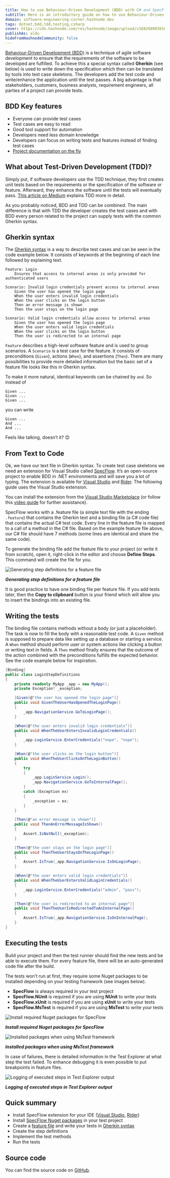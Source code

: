 ```yaml
---
title: How to use Behaviour-Driven Development (BDD) with C# and SpecFlow
subtitle: Here is an introductory guide on how to use Behaviour-Driven Development (BDD) with C# and SpecFlow in a .NET application.
domain: software-engineering-corner.hashnode.dev
tags: dotnet,bdd,tdd,testing,csharp
cover: https://cdn.hashnode.com/res/hashnode/image/upload/v1682689039164/_2bkGoHwv.webp?auto=format
publishAs: aldu
hideFromHashnodeCommunity: false
---
```


[Behaviour-Driven Development (BDD)](https://en.wikipedia.org/wiki/Behavior-driven_development) is a technique of agile software development to ensure that the requirements of the software to be developed are fulfilled. To achieve this a special syntax called **Gherkin** (see below) is used to write down the specification which then can be translated by tools into test case skeletons. The developers add the test code and write/enhance the application until the test passes.
A big advantage is that stakeholders, customers, business analysts, requirement engineers, all parties of a project can provide tests.

## BDD Key features

- Everyone can provide test cases
- Test cases are easy to read
- Good tool support for automation
- Developers need less domain knowledge
- Developers can focus on writing tests and features instead of finding test cases
- [Project documentation on the fly](https://docs.specflow.org/projects/specflow-livingdoc/en/latest/)

## What about Test-Driven Development (TDD)?

Simply put, if software developers use the TDD technique, they first creates unit tests based on the requirements or the specification of the software or feature. Afterward, they enhance the software until the tests will eventually pass. [This article on Medium](https://medium.com/geekculture/test-driven-development-that-every-developer-should-know-about-with-example-c5f68af547a6) explains TDD more in detail.

As you probably noticed, BDD and TDD can be combined. The main difference is that with TDD the developer creates the test cases and with BDD every person related to the project can supply tests with the common Gherkin syntax.

## Gherkin syntax
The [Gherkin syntax](https://cucumber.io/docs/gherkin/reference/) is a way to describe test cases and can be seen in the code example below. It consists of keywords at the beginning of each line followed by explaining text.

```
Feature: Login
    Ensures that access to internal areas is only provided for authenticated users
    
Scenario: Invalid login credentials prevent access to internal areas
    Given the user has opened the login page
    When the user enters invalid login credentials
    When the user clicks on the login button
    Then an error message is shown
    Then the user stays on the login page
    
Scenario: Valid login credentials allow access to internal areas
    Given the user has opened the login page
    When the user enters valid login credentials
    When the user clicks on the login button
    Then the user is redirected to an internal page
```

`Feature` describes a high-level software feature and is used to group scenarios. A `Scenario` is a test case for the feature. It consists of preconditions (`Given`), actions (`When`), and assertions (`Then`). There are many possibilities to provide more detailed information but the basic set of a feature file looks like this in Gherkin syntax.

To make it more natural, identical keywords can be chained by `and`. So instead of

```
Given ...
Given ...
Given ...
```

you can write

```
Given ...
And ...
And ...
```

Feels like talking, doesn’t it? 😊

## From Text to Code

Ok, we have our text file in Gherkin syntax. To create test case skeletons we need an extension for Visual Studio called [SpecFlow](https://specflow.org/). It’s an open-source project to enable BDD in .NET environments and will save you a lot of typing. The extension is available for [Visual Studio](https://marketplace.visualstudio.com/search?term=specflow&target=VS&category=All%20categories&vsVersion=&sortBy=Relevance) and [Rider](https://plugins.jetbrains.com/plugin/15957-specflow-for-rider). The following guide uses the Visual Studio extension.

You can install the extension from the [Visual Studio Marketplace](https://marketplace.visualstudio.com/search?term=specflow&target=VS&category=All%20categories&vsVersion=&sortBy=Relevance) (or follow this [video guide](https://docs.specflow.org/projects/getting-started/en/latest/GettingStarted/Step1.html) for further assistance).

SpecFlow works with a .feature file (a simple text file with the ending `.feature`) that contains the Gherkin text and a binding file (a C# code file) that contains the actual C# test code. Every line in the feature file is mapped to a call of a method in the C# file. Based on the example feature file above, our C# file should have 7 methods (some lines are identical and share the same code).

To generate the binding file add the feature file to your project (or write it from scratch), open it, right-click in the editor and choose **Define Steps**. This command will create the file for you.

![Generating step definitions for a feature file](https://cdn.hashnode.com/res/hashnode/image/upload/v1682673140883/1FwNlUtLx.webp?auto=format)

***Generating step definitions for a feature file***

It is good practice to have one binding file per feature file. If you add tests later, then the **Copy to clipboard** button is your friend which will allow you to insert the bindings into an existing file.

## Writing the tests

The binding file contains methods without a body (or just a placeholder). The task is now to fill the body with a reasonable test code.
A `Given` method is supposed to prepare data like setting up a database or starting a service. A `When` method should perform user or system actions like clicking a button or writing text in fields. A `Then` method finally ensures that the outcome of the action combined with the preconditions fulfills the expected behavior. See the code example below for inspiration.

```csharp
[Binding]
public class LoginStepDefinitions
{
    private readonly MyApp _app = new MyApp();
    private Exception? _exception;

    [Given(@"the user has opened the login page")]
    public void GivenTheUserHasOpenedTheLoginPage()
    {
        _app.NavigationService.GoToLoginPage();
    }

    [When(@"the user enters invalid login credentials")]
    public void WhenTheUserEntersInvalidLoginCredentials()
    {
        _app.LoginService.EnterCredentials("nope", "nope");
    }

    [When(@"the user clicks on the login button")]
    public void WhenTheUserClicksOnTheLoginButton()
    {
        try
        {
            _app.LoginService.Login();
            _app.NavigationService.GoToInternalPage();
        }
        catch (Exception ex)
        {
            _exception = ex;
        }
    }

    [Then(@"an error message is shown")]
    public void ThenAnErrorMessageIsShown()
    {
        Assert.IsNotNull(_exception);
    }

    [Then(@"the user stays on the login page")]
    public void ThenTheUserStaysOnTheLoginPage()
    {
        Assert.IsTrue(_app.NavigationService.IsOnLoginPage);
    }

    [When(@"the user enters valid login credentials")]
    public void WhenTheUserEntersValidLoginCredentials()
    {
        _app.LoginService.EnterCredentials("admin", "pass");
    }

    [Then(@"the user is redirected to an internal page")]
    public void ThenTheUserIsRedirectedToAnInternalPage()
    {
        Assert.IsTrue(_app.NavigationService.IsOnInternalPage);
    }
}
```

## Executing the tests

Build your project and then the test runner should find the new tests and be able to execute them. For every feature file, there will be an auto-generated code file after the build.

The tests won’t run at first, they require some Nuget packages to be installed depending on your testing framework (see images below).

- **SpecFlow** is always required in your test project
- **SpecFlow.NUnit** is required if you are using **NUnit** to write your tests
- **SpecFlow.xUnit** is required if you are using **xUnit** to write your tests
- **SpecFlow.MsTest** is required if you are using **MsTest** to write your tests

![Install required Nuget packages for SpecFlow](https://cdn.hashnode.com/res/hashnode/image/upload/v1682673285994/YjoF6PBZj.webp?auto=format)

***Install required Nuget packages for SpecFlow***

![Installed packages when using MsTest framework](https://cdn.hashnode.com/res/hashnode/image/upload/v1682673337404/xEp9-lwBx.webp?auto=format)

***Installed packages when using MsTest framework***

In case of failures, there is detailed information in the Test Explorer at what step the test failed. To enhance debugging it is even possible to put breakpoints in feature files.

![Logging of executed steps in Test Explorer output](https://cdn.hashnode.com/res/hashnode/image/upload/v1682673390118/KYEv1olAk.webp?auto=format)

***Logging of executed steps in Test Explorer output***

## Quick summary

- Install SpecFlow extension for your IDE ([Visual Studio](https://marketplace.visualstudio.com/items?itemName=TechTalkSpecFlowTeam.SpecFlowForVisualStudio), [Rider](https://plugins.jetbrains.com/plugin/15957-specflow-for-rider/))
- Install [SpecFlow Nuget packages](https://www.nuget.org/packages?q=SpecFlow) in your test project
- Create a [feature file](https://specflow.org/learn/feature-files/) and write your tests in [Gherkin syntax](https://specflow.org/learn/gherkin/)
- Create the step definitions
- Implement the test methods
- Run the tests

## Source code

You can find the source code on [GitHub](https://bit.ly/42cSepy).